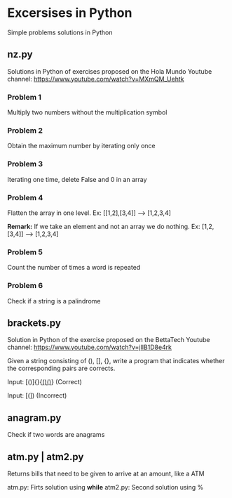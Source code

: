 # Excersises in Python
Simple problems solutions in Python

## nz.py
Solutions in Python of exercises proposed on the Hola Mundo Youtube channel: https://www.youtube.com/watch?v=MXmQM_Uehtk

### Problem 1
Multiply two numbers without the multiplication symbol

### Problem 2
Obtain the maximum number by iterating only once

### Problem 3
Iterating one time, delete False and 0 in an array

### Problem 4
Flatten the array in one level. Ex: [[1,2],[3,4]] --> [1,2,3,4]

**Remark:** If we take an element and not an array we do nothing. Ex: [1,2,[3,4]] --> [1,2,3,4]

### Problem 5
Count the number of times a word is repeated

### Problem 6
Check if a string is a palindrome


## brackets.py
Solution in Python of the exercise proposed on the BettaTech Youtube channel: https://www.youtube.com/watch?v=jIlB1D8e4rk

Given a string consisting of (), [], {}, write a program that indicates whether the corresponding pairs are corrects.

Input: [()]{}{[()()]()} (Correct)

Input: [(]) (Incorrect)


## anagram.py
Check if two words are anagrams


## atm.py | atm2.py
Returns bills that need to be given to arrive at an amount, like a ATM

atm.py: Firts solution using **while**
atm2.py: Second solution using %
